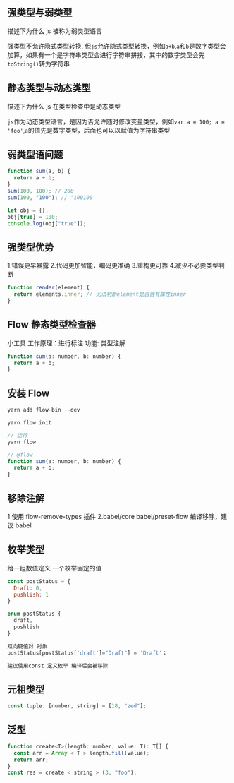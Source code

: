 ## 强类型与弱类型

描述下为什么 js 被称为弱类型语言

强类型不允许隐式类型转换, 但`js`允许隐式类型转换，例如`a+b`,`a`和`b`是数字类型会加算，如果有一个是字符串类型会进行字符串拼接，其中的数字类型会先`toString()`转为字符串

## 静态类型与动态类型

描述下为什么 js 在类型检查中是动态类型

`js`作为动态类型语言，是因为否允许随时修改变量类型，例如`var a = 100; a = 'foo'`,`a`的值先是数字类型，后面也可以以赋值为字符串类型

## 弱类型语问题

```js
function sum(a, b) {
  return a + b;
}
sum(100, 100); // 200
sum(100, "100"); // '100100'

let obj = {};
obj[true] = 100;
console.log(obj["true"]);
```

## 强类型优势

1.错误更早暴露 2.代码更加智能，编码更准确 3.重构更可靠 4.减少不必要类型判断

```js
function render(element) {
  return elements.inner; // 无法判断element是否含有属性inner
}
```

## Flow 静态类型检查器

小工具
工作原理：进行标注
功能: 类型注解

```js
function sum(a: number, b: number) {
  return a + b;
}
```

## 安装 Flow

```js
yarn add flow-bin --dev

yarn flow init

// 运行
yarn flow

// @flow
function sum(a: number, b: number) {
  return a + b;
}

```

## 移除注解

1.使用 flow-remove-types 插件
2.babel/core babel/preset-flow 编译移除，建议 babel

## 枚举类型

给一组数值定义
一个枚举固定的值

```js
const postStatus = {
  Draft: 0,
  pushlish: 1
}

enum postStatus {
  draft,
  pushlish
}

双向键值对 对象
postStatus[postStatus['draft']="Draft"] = 'Draft'；

建议使用const 定义枚举 编译后会被移除
```

## 元祖类型

```js
const tuple: [number, string] = [18, "zed"];
```

## 泛型

```js
function create<T>(length: number, value: T): T[] {
  const arr = Array < T > length.fill(value);
  return arr;
}
const res = create < string > (3, "foo");
```
